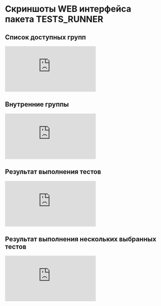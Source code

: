 # Скриншоты WEB интерфейса пакета TESTS_RUNNER
## Список доступных групп
![Alt-Список доступных групп](http://wiki.limb-project.com/2011.1/lib/exe/fetch.php?cache=&media=limb3:ru:packages:tests_runner:web_runner_tests.png)

## Внутренние группы
![Alt-Внутренние группы](http://wiki.limb-project.com/2011.1/lib/exe/fetch.php?cache=&media=limb3:ru:packages:tests_runner:web_runner_tests.png)

## Результат выполнения тестов
![Alt-Результат выполнения тестов](http://wiki.limb-project.com/2011.1/lib/exe/fetch.php?cache=&media=limb3:ru:packages:tests_runner:web_runner_green_result.png)

## Результат выполнения нескольких выбранных тестов
![Alt-Результат выполнения нескольких выбранных тестов](http://wiki.limb-project.com/2011.1/lib/exe/fetch.php?cache=&media=limb3:ru:packages:tests_runner:web_runner_several_runned.png)
